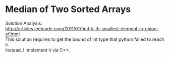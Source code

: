 # Median of Two Sorted Arrays
Solution Analysis:<br/>
http://articles.leetcode.com/2011/01/find-k-th-smallest-element-in-union-of.html<br/>
This solution requires to get the bound of int type that python failed to reach it.<br/>
Instead, I implement it via C++.